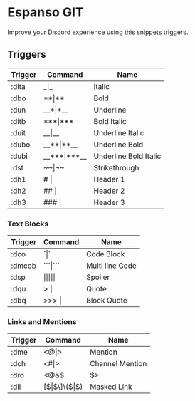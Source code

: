 # Espanso GIT

Improve your Discord experience using this snippets triggers.

## Triggers

| Trigger         | Command                                  | Name                  |
| --------------- | ---------------------------------------- | --------------------- |
| :dita           | \_$\|$\_                                 | Italic                |
| :dbo            | \*\*$\|$\*\*                             | Bold                  |
| :dun            | \_\_\*$\|$\*\_\_                         | Underline             |
| :ditb           | \*\*\*$\|$\*\*\*                         | Bold Italic           |
| :duit           | \_\_$\|$\_\_                             | Underline Italic      |
| :dubo           | \_\_\*\*$\|$\*\*\_\_                     | Underline Bold        |
| :dubi           | \_\_\*\*\*$\|$\*\*\*\_\_                 | Underline Bold Italic |
| :dst            | \~\~$\|$\~\~                             | Strikethrough         |
| :dh1            | # $\|$                                   | Header 1              |
| :dh2            | ## $\|$                                  | Header 2              |
| :dh3            | ### $\|$                                 | Header 3              |

### Text Blocks

| Trigger         | Command                                  | Name           |
| --------------- | ---------------------------------------- | -------------- |
| :dco            | \`$\|$\`                                 | Code Block     |
| :dmcob          | \`\`\`$\|$\`\`\`                         | Multi line Code|
| :dsp            | \|\|$\|$\|\|                             | Spoiler        |
| :dqu            | > $\|$                                   | Quote          |
| :dbq            | >>> $\|$                                 | Block Quote    |

### Links and Mentions

| Trigger         | Command                                  | Name            |
| --------------- | ---------------------------------------- | --------------  |
| :dme            | <@$\|$>                                  | Mention         |
| :dch            | <#$\|$>                                  | Channel Mention |
| :dro            | <@&\$|$>                                 | Role Mention    |
| :dli            | \[\$\|$\]\($\|$\)                        | Masked Link     |

<br>